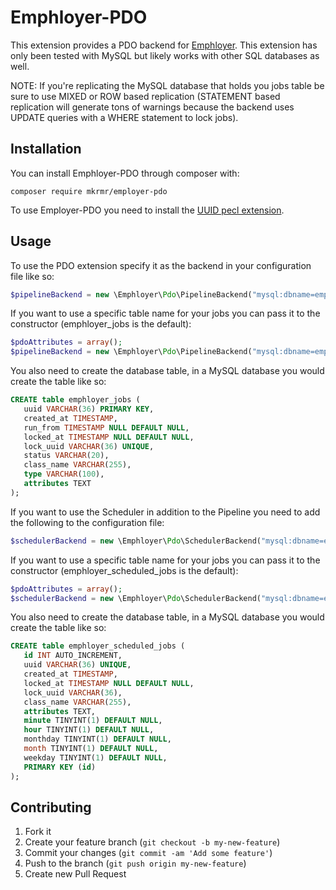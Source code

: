 # Emphloyer-PDO

This extension provides a PDO backend for
[Emphloyer](https://github.com/mkremer/emphloyer). This extension has only
been tested with MySQL but likely works with other SQL databases as well.

NOTE: If you're replicating the MySQL database that holds you jobs table be sure
to use MIXED or ROW based replication (STATEMENT based replication will generate
tons of warnings because the backend uses UPDATE queries with a WHERE statement
to lock jobs).

## Installation

You can install Emphloyer-PDO through composer with:

    composer require mkrmr/employer-pdo

To use Employer-PDO you need to install the [UUID pecl
extension](http://pecl.php.net/package/uuid).

## Usage

To use the PDO extension specify it as the backend in your configuration file
like so:

```php
$pipelineBackend = new \Emphloyer\Pdo\PipelineBackend("mysql:dbname=emphloyer_example;host=localhost", "user", "password");
```

If you want to use a specific table name for your jobs you can pass it to the
constructor (emphloyer\_jobs is the default):

```php
$pdoAttributes = array();
$pipelineBackend = new \Emphloyer\Pdo\PipelineBackend("mysql:dbname=emphloyer_example;host=localhost", "user", "password", $pdoAttributes, "emphloyer_jobs");
```

You also need to create the database table, in a MySQL database you would create the table 
like so:

```sql
CREATE table emphloyer_jobs (
   uuid VARCHAR(36) PRIMARY KEY, 
   created_at TIMESTAMP, 
   run_from TIMESTAMP NULL DEFAULT NULL, 
   locked_at TIMESTAMP NULL DEFAULT NULL, 
   lock_uuid VARCHAR(36) UNIQUE, 
   status VARCHAR(20), 
   class_name VARCHAR(255), 
   type VARCHAR(100),
   attributes TEXT
);
```

If you want to use the Scheduler in addition to the Pipeline you need to add the
following to the configuration file:

```php
$schedulerBackend = new \Emphloyer\Pdo\SchedulerBackend("mysql:dbname=emphloyer_example;host=localhost", "user", "password");
```

If you want to use a specific table name for your jobs you can pass it to the
constructor (emphloyer\_scheduled\_jobs is the default):

```php
$pdoAttributes = array();
$schedulerBackend = new \Emphloyer\Pdo\SchedulerBackend("mysql:dbname=emphloyer_example;host=localhost", "user", "password", $pdoAttributes, "emphloyer_scheduled_jobs");
```

You also need to create the database table, in a MySQL database you would create 
the table like so:

```sql
CREATE table emphloyer_scheduled_jobs (
   id INT AUTO_INCREMENT,
   uuid VARCHAR(36) UNIQUE, 
   created_at TIMESTAMP, 
   locked_at TIMESTAMP NULL DEFAULT NULL, 
   lock_uuid VARCHAR(36), 
   class_name VARCHAR(255), 
   attributes TEXT, 
   minute TINYINT(1) DEFAULT NULL, 
   hour TINYINT(1) DEFAULT NULL, 
   monthday TINYINT(1) DEFAULT NULL,
   month TINYINT(1) DEFAULT NULL,
   weekday TINYINT(1) DEFAULT NULL,
   PRIMARY KEY (id)
);
```

## Contributing

1. Fork it
2. Create your feature branch (`git checkout -b my-new-feature`)
3. Commit your changes (`git commit -am 'Add some feature'`)
4. Push to the branch (`git push origin my-new-feature`)
5. Create new Pull Request

